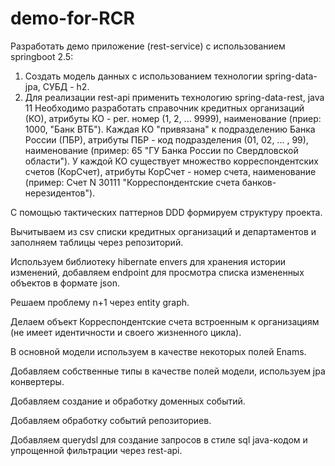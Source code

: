 # demo-for-RCR
Разработать демо приложение (rest-service) с использованием springboot 2.5:
1. Создать модель данных с использованием технологии spring-data-jpa, СУБД - h2.
2. Для реализации rest-api применить технологию spring-data-rest, java 11
Необходимо разработать справочник кредитных организаций (КО), атрибуты КО - рег. номер (1, 2, ... 9999), наименование (приер: 1000, "Банк ВТБ"). Каждая КО "привязана" к 
подразделению Банка России (ПБР), атрибуты ПБР - код подразделения (01, 02, ... , 99), наименование (пример: 65 "ГУ Банка России по Свердловской области"). У каждой КО 
существует множество корреспондентских счетов (КорСчет), атрибуты КорСчет - номер счета, наименование (пример: Счет N 30111 "Корреспондентские счета банков-нерезидентов").

С помощью тактических паттернов DDD формируем структуру проекта.

Вычитываем из csv списки кредитных организаций и департаментов и заполняем таблицы через репозиторий.

Используем библиотеку hibernate envers для хранения истории изменений, добавляем endpoint для просмотра списка измененных объектов в формате json.

Решаем проблему n+1 через entity graph.

Делаем объект Корреспондентские счета встроенным к организациям (не имеет идентичности и своего жизненного цикла).

В основной модели используем в качестве некоторых полей Enams.

Добавляем собственные типы в качестве полей модели, используем jpa конвертеры.

Добавляем создание и обработку доменных событий.

Добавляем обработку событий репозиториев.

Добавляем querydsl для создание запросов в стиле sql java-кодом и упрощенной фильтрации через rest-api.

